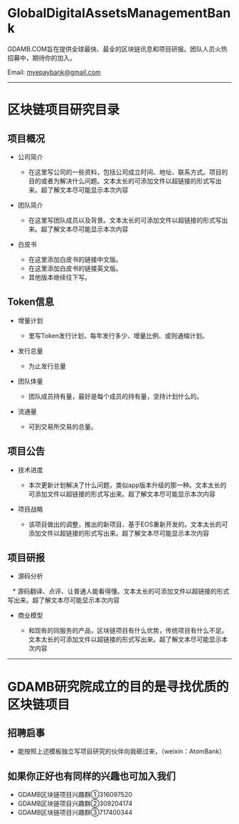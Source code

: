 # GlobalDigitalAssetsManagementBank
GDAMB.COM旨在提供全球最快、最全的区块链讯息和项目研报。团队人员火热招募中，期待你的加入。

Email: myepaybank@gmail.com

----------------
# 区块链项目研究目录

## 项目概况

* 公司简介

     * 在这里写公司的一些资料，包括公司成立时间、地址、联系方式。项目的目的或者为解决什么问题。文本太长的可添加文件以超链接的形式写出来。超了解文本尽可能显示本次内容
     
* 团队简介

     * 在这里写团队成员以及背景。文本太长的可添加文件以超链接的形式写出来。超了解文本尽可能显示本次内容
     
* 白皮书

     * 在这里添加白皮书的链接中文版。
     * 在这里添加白皮书的链接英文版。
     * 其他版本继续往下写。

## Token信息

* 增量计划

    * 里写Token发行计划，每年发行多少、增量比例、或则通缩计划。
    
* 发行总量

    * 为止发行总量
    
* 团队体量

    * 团队成员持有量，最好是每个成员的持有量，坚持计划什么的。
    
* 流通量
    
    * 可到交易所交易的总量。

## 项目公告

* 技术进度

    * 本次更新计划解决了什么问题，类似app版本升级的那一种。文本太长的可添加文件以超链接的形式写出来。超了解文本尽可能显示本次内容

* 项目战略

    * 该项目做出的调整，推出的新项目、基于EOS重新开发的。文本太长的可添加文件以超链接的形式写出来。超了解文本尽可能显示本次内容

## 项目研报

* 源码分析

    * 源码翻译、点评、让普通人能看得懂。文本太长的可添加文件以超链接的形式写出来。超了解文本尽可能显示本次内容
  
* 商业模型

    * 和现有的同服务的产品，区块链项目有什么优势，传统项目有什么不足。文本太长的可添加文件以超链接的形式写出来。超了解文本尽可能显示本次内容

----------------
# GDAMB研究院成立的目的是寻找优质的区块链项目

## 招聘启事

* 能按照上述模板独立写项目研究的伙伴向我砸过来，（weixin：AtomBank）

## 如果你正好也有同样的兴趣也可加入我们

* GDAMB区块链项目兴趣群①316097520
* GDAMB区块链项目兴趣群②309204174
* GDAMB区块链项目兴趣群③717400344
